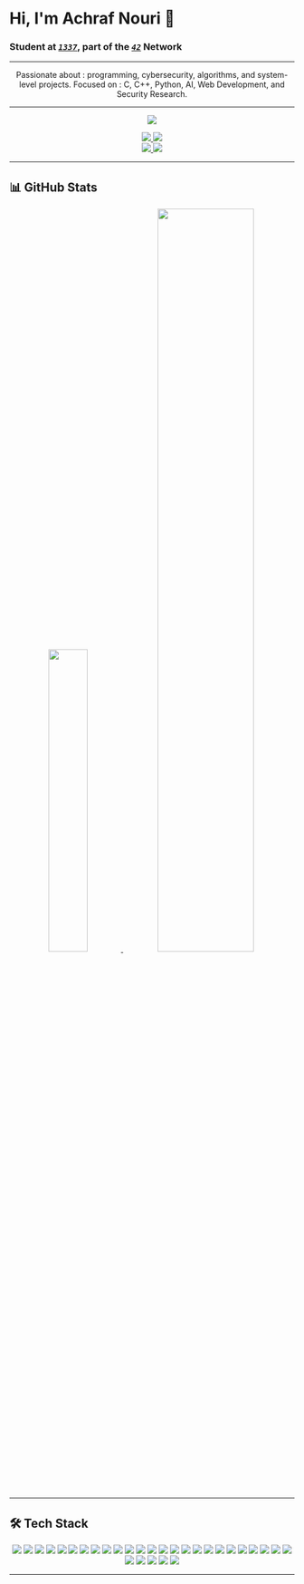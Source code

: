 # Hi, I'm Achraf Nouri 👋  
### Student at <a href="">*`1337`*</a>, part of the <a href="">*`42`*</a> Network  

---

<div align="center">
  <p>
    Passionate about : programming, cybersecurity, algorithms, and system-level projects.  
    Focused on : C, C++, Python, AI, Web Development, and Security Research.  
  </p>
</div>

---

<div align="center">
  <a href="<a href="https://github.com/achnouri/badge42"><img src="https://badge.mediaplus.ma/bluebinary/achnouri"/></a>
 </div>
  
<p align="center">
  <a href="https://www.linkedin.com/in/achraf-nouri/">
    <img src="https://img.shields.io/badge/LinkedIn-0A66C2?style=for-the-badge&logo=linkedin&logoColor=white" />
  </a>
  <a href="https://github.com/achnouri">
    <img src="https://img.shields.io/badge/GitHub-181717?style=for-the-badge&logo=github&logoColor=white" />
  </a><br>
  <a href="https://tryhackme.com/p/achnr">
    <img src="https://img.shields.io/badge/TryHackMe-achnr-red?style=for-the-badge&logo=tryhackme&logoColor=white" />
  </a>
  <a href="https://app.hackthebox.com/profile/1859770">
    <img src="https://img.shields.io/badge/HackTheBox-achnr-green?style=for-the-badge&logo=hack-the-box&logoColor=white" />
  </a>
</p>

---

## 📊 GitHub Stats  

<div align="center" width="100%">
  <a href="https://github.com/achnouri">
    <img src="https://github-readme-stats.vercel.app/api/top-langs/?username=achnouri&theme=dark&bg_color=00000000&text_color=9A9A9A&show_icons=true&icon_color=ff8070&hide_border=false&border_color=2c2f34&hide=Objective-C,CPP,CMake,HTML,BASH,SH&size_weight=0.5&count_weight=0.5&title_color=dbdbdb" width="37%" />
  </a>
  <a href="https://github.com/achnouri">
    <img src="https://github-readme-stats.vercel.app/api?username=achnouri&theme=dark&bg_color=00000000&text_color=9A9A9A&show_icons=true&icon_color=ff8070&ring_color=c4e3ff&hide_border=false&border_color=2c2f34&line_height=30&show=prs_merged,prs_merged_percentage&custom_title=General%20Stats%20(1%20Year)&title_color=dbdbdb" width="58%" />
  </a>
</div>

---

## 🛠️ Tech Stack  

<div align="center">

<img src="https://img.shields.io/badge/C-00599C?style=for-the-badge&logo=c&logoColor=white" />
<img src="https://img.shields.io/badge/C++-00427E?style=for-the-badge&logo=cplusplus&logoColor=white" />
<img src="https://img.shields.io/badge/Python-3776AB?style=for-the-badge&logo=python&logoColor=white" />
<img src="https://img.shields.io/badge/Bash-4EAA25?style=for-the-badge&logo=gnu-bash&logoColor=white" />
<img src="https://img.shields.io/badge/JavaScript-F7DF1E?style=for-the-badge&logo=javascript&logoColor=black" />
<img src="https://img.shields.io/badge/HTML5-E34F26?style=for-the-badge&logo=html5&logoColor=white" />
<img src="https://img.shields.io/badge/CSS3-1572B6?style=for-the-badge&logo=css3&logoColor=white" />
<img src="https://img.shields.io/badge/Linux-FCC624?style=for-the-badge&logo=linux&logoColor=black" />
<img src="https://img.shields.io/badge/Kali_Linux-557C94?style=for-the-badge&logo=kali-linux&logoColor=white" />
<img src="https://img.shields.io/badge/Ubuntu-E95420?style=for-the-badge&logo=ubuntu&logoColor=white" />
<img src="https://img.shields.io/badge/Docker-2496ED?style=for-the-badge&logo=docker&logoColor=white" />
<img src="https://img.shields.io/badge/Git-F05032?style=for-the-badge&logo=git&logoColor=white" />
<img src="https://img.shields.io/badge/GitHub_Actions-2088FF?style=for-the-badge&logo=github-actions&logoColor=white" />
<img src="https://img.shields.io/badge/Lighttpd-004687?style=for-the-badge&logo=apache&logoColor=white" />
<img src="https://img.shields.io/badge/MySQL-4479A1?style=for-the-badge&logo=mysql&logoColor=white" />
<img src="https://img.shields.io/badge/PostgreSQL-336791?style=for-the-badge&logo=postgresql&logoColor=white" />
<img src="https://img.shields.io/badge/SQLite-003B57?style=for-the-badge&logo=sqlite&logoColor=white" />
<img src="https://img.shields.io/badge/Metasploit-FF6F61?style=for-the-badge&logo=metasploit&logoColor=white" />
<img src="https://img.shields.io/badge/Nmap-9A00FF?style=for-the-badge&logo=nmap&logoColor=white" />
<img src="https://img.shields.io/badge/Wireshark-1B9AD4?style=for-the-badge&logo=wireshark&logoColor=white" />
  <img src="https://img.shields.io/badge/PortSwigger-FF6A00?style=for-the-badge&logo=portswigger&logoColor=white" />
<img src="https://img.shields.io/badge/Burp_Suite-EE6C4D?style=for-the-badge&logo=burpsuite&logoColor=white" />
<img src="https://img.shields.io/badge/OWASP-000000?style=for-the-badge&logo=owasp&logoColor=white" />
<img src="https://img.shields.io/badge/VMware-607078?style=for-the-badge&logo=vmware&logoColor=white" />
<img src="https://img.shields.io/badge/VirtualBox-183A61?style=for-the-badge&logo=virtualbox&logoColor=white" />
<img src="https://img.shields.io/badge/TensorFlow-FF6F00?style=for-the-badge&logo=tensorflow&logoColor=white" />
<img src="https://img.shields.io/badge/PyTorch-EE4C2C?style=for-the-badge&logo=pytorch&logoColor=white" />
<img src="https://img.shields.io/badge/OpenCV-5C3EE8?style=for-the-badge&logo=opencv&logoColor=white" />
<img src="https://img.shields.io/badge/Scikit--Learn-F7931E?style=for-the-badge&logo=scikit-learn&logoColor=white" />
<img src="https://img.shields.io/badge/Jupyter-F37626?style=for-the-badge&logo=jupyter&logoColor=white" />
</div>


---
